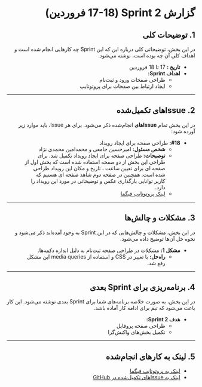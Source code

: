 <div dir="rtl" align="right">

# گزارش Sprint 2 (17-18 فروردین)

## 1. توضیحات کلی
در این بخش، توضیحاتی کلی درباره این که این Sprint چه کارهایی انجام شده است و اهداف کلی آن چه بوده است، نوشته می‌شود.

- **تاریخ‌ :** 17 تا 18 فروردین
- **اهداف Sprint:**
  - طراحی صفحات ورود و ثبت‌نام
  - ایجاد ارتباط بین صفحات برای پروتوتایپ

---

## <h2 dir="rtl"> 2. Issue‌های تکمیل‌شده </h2>
در این بخش تمام **Issue‌های** انجام‌شده ذکر می‌شود. برای هر Issue، باید موارد زیر آورده شود:

<ul dir="rtl">
  <li><strong>#18:</strong> طراحی صفحه برای ایجاد رویداد
    <ul>
      <li><strong>شخص مسئول:</strong> امیرحسین جامعی و محمدامین محمدی نژاد</li>
      <li><strong>توضیحات:</strong> طراحی صفحه برای ایجاد رویداد تکمیل شد. برای طراحی این بخش از دو صفحه استفاده شده است که بخش اول از صفحه ای برای تعیین ساعت ، تاریخ و مکان این رویداد طراحی شده است. همچنین در صفحه دوم شاهد صفحه ای هستیم که کاربر توانایی بارگذاری عکس و توضیحاتی در مورد این رویداد را دارد.  </li>
      <li><a href="[https://www.figma.com/file/xyz](https://www.figma.com/proto/mMeIpnlEtNaAbXq7518twv/profile?node-id=166-36&t=icVGY796C4MoLYIy-0&scaling=min-zoom&content-scaling=fixed&page-id=6%3A326)">لینک پروتوتایپ فیگما</a></li>
    </ul>
  </li>


</ul>

---

## 3. مشکلات و چالش‌ها
در این بخش، مشکلات و چالش‌هایی که در این Sprint به وجود آمده‌اند ذکر می‌شود و نحوه حل آن‌ها توضیح داده می‌شود.

- **مشکل 1:** مشکلات در طراحی صفحه ثبت‌نام به دلیل اندازه دکمه‌ها.
  - **راه‌حل:** با تغییر در CSS و استفاده از media queries این مشکل رفع شد.

---

## 4. برنامه‌ریزی برای Sprint بعدی
در این بخش، به صورت خلاصه برنامه‌های شما برای Sprint بعدی نوشته می‌شود. این کار باعث می‌شود که تیم برای ادامه کار آماده باشد.

- **هدف Sprint 2:**
  - طراحی صفحه پروفایل
  - تکمیل بخش‌های واکنش‌گرا

---

## 5. لینک به کارهای انجام‌شده
- [لینک به پروتوتایپ فیگما](https://www.figma.com/file/xyz)
- [لینک به Issue‌های تکمیل‌شده در GitHub](https://github.com/username/repository/issues)

</div>
